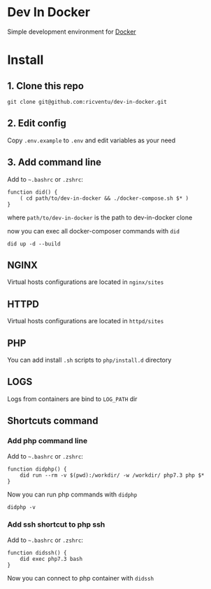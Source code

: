 # Dev In Docker
Simple development environment for [Docker](https://www.docker.com/)

# Install

## 1. Clone this repo
```
git clone git@github.com:ricventu/dev-in-docker.git
```

## 2. Edit config

Copy `.env.example` to `.env` and edit variables as your need

## 3. Add command line

Add to `~.bashrc` or `.zshrc`:

```
function did() {
    ( cd path/to/dev-in-docker && ./docker-compose.sh $* )
}
```
where `path/to/dev-in-docker` is the path to dev-in-docker clone

now you can exec all docker-composer commands with `did`

```
did up -d --build
```

## NGINX

Virtual hosts configurations are located in `nginx/sites`

## HTTPD

Virtual hosts configurations are located in `httpd/sites`

## PHP

You can add install `.sh` scripts to `php/install.d` directory 


## LOGS

Logs from containers are bind to `LOG_PATH` dir

## Shortcuts command

### Add php command line

Add to `~.bashrc` or `.zshrc`:
```
function didphp() {
    did run --rm -v $(pwd):/workdir/ -w /workdir/ php7.3 php $*
}
```

Now you can run php commands with `didphp`

```
didphp -v
```

### Add ssh shortcut to php ssh

Add to `~.bashrc` or `.zshrc`:
```
function didssh() {
    did exec php7.3 bash
}
```

Now you can connect to php container with `didssh`
